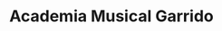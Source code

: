 ---
title: "Academia Musical Garrido"
url: /ciudad-de-mexico/academia-musical-garrido/
shop: Musik
---